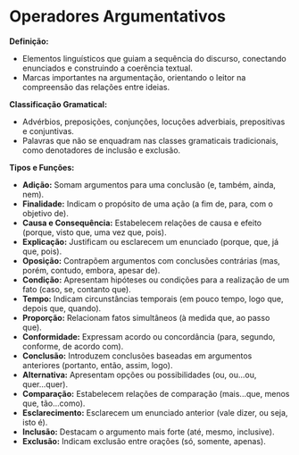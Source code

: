 # Operadores Argumentativos

**Definição:**

- Elementos linguísticos que guiam a sequência do discurso, conectando enunciados e construindo a coerência textual.
- Marcas importantes na argumentação, orientando o leitor na compreensão das relações entre ideias.

**Classificação Gramatical:**

- Advérbios, preposições, conjunções, locuções adverbiais, prepositivas e conjuntivas.
- Palavras que não se enquadram nas classes gramaticais tradicionais, como denotadores de inclusão e exclusão.

**Tipos e Funções:**

- **Adição:** Somam argumentos para uma conclusão (e, também, ainda, nem).
- **Finalidade:** Indicam o propósito de uma ação (a fim de, para, com o objetivo de).
- **Causa e Consequência:** Estabelecem relações de causa e efeito (porque, visto que, uma vez que, pois).
- **Explicação:** Justificam ou esclarecem um enunciado (porque, que, já que, pois).
- **Oposição:** Contrapõem argumentos com conclusões contrárias (mas, porém, contudo, embora, apesar de).
- **Condição:** Apresentam hipóteses ou condições para a realização de um fato (caso, se, contanto que).
- **Tempo:** Indicam circunstâncias temporais (em pouco tempo, logo que, depois que, quando).
- **Proporção:** Relacionam fatos simultâneos (à medida que, ao passo que).
- **Conformidade:** Expressam acordo ou concordância (para, segundo, conforme, de acordo com).
- **Conclusão:** Introduzem conclusões baseadas em argumentos anteriores (portanto, então, assim, logo).
- **Alternativa:** Apresentam opções ou possibilidades (ou, ou...ou, quer...quer).
- **Comparação:** Estabelecem relações de comparação (mais...que, menos que, tão...como).
- **Esclarecimento:** Esclarecem um enunciado anterior (vale dizer, ou seja, isto é).
- **Inclusão:** Destacam o argumento mais forte (até, mesmo, inclusive).
- **Exclusão:** Indicam exclusão entre orações (só, somente, apenas).